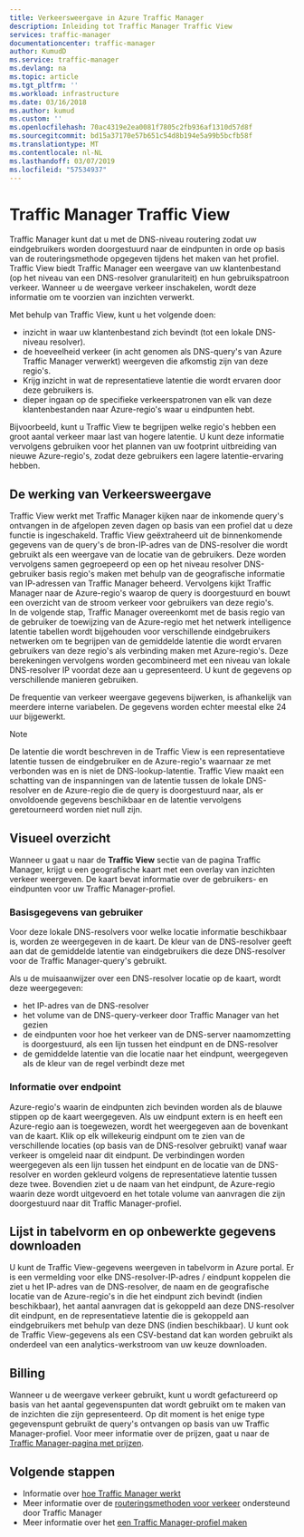 ```yaml
---
title: Verkeersweergave in Azure Traffic Manager
description: Inleiding tot Traffic Manager Traffic View
services: traffic-manager
documentationcenter: traffic-manager
author: KumudD
ms.service: traffic-manager
ms.devlang: na
ms.topic: article
ms.tgt_pltfrm: ''
ms.workload: infrastructure
ms.date: 03/16/2018
ms.author: kumud
ms.custom: ''
ms.openlocfilehash: 70ac4319e2ea0081f7805c2fb936af1310d57d8f
ms.sourcegitcommit: bd15a37170e57b651c54d8b194e5a99b5bcfb58f
ms.translationtype: MT
ms.contentlocale: nl-NL
ms.lasthandoff: 03/07/2019
ms.locfileid: "57534937"
---
```

# <a name="traffic-manager-traffic-view"></a>Traffic Manager Traffic View

Traffic Manager kunt dat u met de DNS-niveau routering zodat uw eindgebruikers worden doorgestuurd naar de eindpunten in orde op basis van de routeringsmethode opgegeven tijdens het maken van het profiel. Traffic View biedt Traffic Manager een weergave van uw klantenbestand (op het niveau van een DNS-resolver granulariteit) en hun gebruikspatroon verkeer. Wanneer u de weergave verkeer inschakelen, wordt deze informatie om te voorzien van inzichten verwerkt. 

Met behulp van Traffic View, kunt u het volgende doen:
- inzicht in waar uw klantenbestand zich bevindt (tot een lokale DNS-niveau resolver).
- de hoeveelheid verkeer (in acht genomen als DNS-query's van Azure Traffic Manager verwerkt) weergeven die afkomstig zijn van deze regio's.
- Krijg inzicht in wat de representatieve latentie die wordt ervaren door deze gebruikers is.
- dieper ingaan op de specifieke verkeerspatronen van elk van deze klantenbestanden naar Azure-regio's waar u eindpunten hebt. 

Bijvoorbeeld, kunt u Traffic View te begrijpen welke regio's hebben een groot aantal verkeer maar last van hogere latentie. U kunt deze informatie vervolgens gebruiken voor het plannen van uw footprint uitbreiding van nieuwe Azure-regio's, zodat deze gebruikers een lagere latentie-ervaring hebben.

## <a name="how-traffic-view-works"></a>De werking van Verkeersweergave

Traffic View werkt met Traffic Manager kijken naar de inkomende query's ontvangen in de afgelopen zeven dagen op basis van een profiel dat u deze functie is ingeschakeld. Traffic View geëxtraheerd uit de binnenkomende gegevens van de query's de bron-IP-adres van de DNS-resolver die wordt gebruikt als een weergave van de locatie van de gebruikers. Deze worden vervolgens samen gegroepeerd op een op het niveau resolver DNS-gebruiker basis regio's maken met behulp van de geografische informatie van IP-adressen van Traffic Manager beheerd. Vervolgens kijkt Traffic Manager naar de Azure-regio's waarop de query is doorgestuurd en bouwt een overzicht van de stroom verkeer voor gebruikers van deze regio's.  
In de volgende stap, Traffic Manager overeenkomt met de basis regio van de gebruiker de toewijzing van de Azure-regio met het netwerk intelligence latentie tabellen wordt bijgehouden voor verschillende eindgebruikers netwerken om te begrijpen van de gemiddelde latentie die wordt ervaren gebruikers van deze regio's als verbinding maken met Azure-regio's. Deze berekeningen vervolgens worden gecombineerd met een niveau van lokale DNS-resolver IP voordat deze aan u gepresenteerd. U kunt de gegevens op verschillende manieren gebruiken.

De frequentie van verkeer weergave gegevens bijwerken, is afhankelijk van meerdere interne variabelen. De gegevens worden echter meestal elke 24 uur bijgewerkt.

>[!NOTE]
>De latentie die wordt beschreven in de Traffic View is een representatieve latentie tussen de eindgebruiker en de Azure-regio's waarnaar ze met verbonden was en is niet de DNS-lookup-latentie. Traffic View maakt een schatting van de inspanningen van de latentie tussen de lokale DNS-resolver en de Azure-regio die de query is doorgestuurd naar, als er onvoldoende gegevens beschikbaar en de latentie vervolgens geretourneerd worden niet null zijn. 

## <a name="visual-overview"></a>Visueel overzicht

Wanneer u gaat u naar de **Traffic View** sectie van de pagina Traffic Manager, krijgt u een geografische kaart met een overlay van inzichten verkeer weergeven. De kaart bevat informatie over de gebruikers- en eindpunten voor uw Traffic Manager-profiel.

### <a name="user-base-information"></a>Basisgegevens van gebruiker

Voor deze lokale DNS-resolvers voor welke locatie informatie beschikbaar is, worden ze weergegeven in de kaart. De kleur van de DNS-resolver geeft aan dat de gemiddelde latentie van eindgebruikers die deze DNS-resolver voor de Traffic Manager-query's gebruikt.

Als u de muisaanwijzer over een DNS-resolver locatie op de kaart, wordt deze weergegeven:
- het IP-adres van de DNS-resolver
- het volume van de DNS-query-verkeer door Traffic Manager van het gezien
- de eindpunten voor hoe het verkeer van de DNS-server naamomzetting is doorgestuurd, als een lijn tussen het eindpunt en de DNS-resolver 
- de gemiddelde latentie van die locatie naar het eindpunt, weergegeven als de kleur van de regel verbindt deze met

### <a name="endpoint-information"></a>Informatie over endpoint

Azure-regio's waarin de eindpunten zich bevinden worden als de blauwe stippen op de kaart weergegeven. Als uw eindpunt extern is en heeft een Azure-regio aan is toegewezen, wordt het weergegeven aan de bovenkant van de kaart. Klik op elk willekeurig eindpunt om te zien van de verschillende locaties (op basis van de DNS-resolver gebruikt) vanaf waar verkeer is omgeleid naar dit eindpunt. De verbindingen worden weergegeven als een lijn tussen het eindpunt en de locatie van de DNS-resolver en worden gekleurd volgens de representatieve latentie tussen deze twee. Bovendien ziet u de naam van het eindpunt, de Azure-regio waarin deze wordt uitgevoerd en het totale volume van aanvragen die zijn doorgestuurd naar dit Traffic Manager-profiel.


## <a name="tabular-listing-and-raw-data-download"></a>Lijst in tabelvorm en op onbewerkte gegevens downloaden

U kunt de Traffic View-gegevens weergeven in tabelvorm in Azure portal. Er is een vermelding voor elke DNS-resolver-IP-adres / eindpunt koppelen die ziet u het IP-adres van de DNS-resolver, de naam en de geografische locatie van de Azure-regio's in die het eindpunt zich bevindt (indien beschikbaar), het aantal aanvragen dat is gekoppeld aan deze DNS-resolver dit eindpunt, en de representatieve latentie die is gekoppeld aan eindgebruikers met behulp van deze DNS (indien beschikbaar). U kunt ook de Traffic View-gegevens als een CSV-bestand dat kan worden gebruikt als onderdeel van een analytics-werkstroom van uw keuze downloaden.

## <a name="billing"></a>Billing

Wanneer u de weergave verkeer gebruikt, kunt u wordt gefactureerd op basis van het aantal gegevenspunten dat wordt gebruikt om te maken van de inzichten die zijn gepresenteerd. Op dit moment is het enige type gegevenspunt gebruikt de query's ontvangen op basis van uw Traffic Manager-profiel. Voor meer informatie over de prijzen, gaat u naar de [Traffic Manager-pagina met prijzen](https://azure.microsoft.com/pricing/details/traffic-manager/).


## <a name="next-steps"></a>Volgende stappen

- Informatie over [hoe Traffic Manager werkt](traffic-manager-overview.md)
- Meer informatie over de [routeringsmethoden voor verkeer](traffic-manager-routing-methods.md) ondersteund door Traffic Manager
- Meer informatie over het [een Traffic Manager-profiel maken](traffic-manager-create-profile.md)

